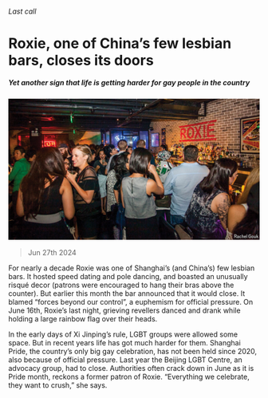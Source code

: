 ###### Last call

# Roxie, one of China’s few lesbian bars, closes its doors 

##### Yet another sign that life is getting harder for gay people in the country 

![image](images/20240629_CNP005.jpg) 

> Jun 27th 2024 

For nearly a decade Roxie was one of Shanghai’s (and China’s) few lesbian bars. It hosted speed dating and pole dancing, and boasted an unusually risqué decor (patrons were encouraged to hang their bras above the counter). But earlier this month the bar announced that it would close. It blamed “forces beyond our control”, a euphemism for official pressure. On June 16th, Roxie’s last night, grieving revellers danced and drank while holding a large rainbow flag over their heads.

In the early days of Xi Jinping’s rule, LGBT groups were allowed some space. But in recent years life has got much harder for them. Shanghai Pride, the country’s only big gay celebration, has not been held since 2020, also because of official pressure. Last year the Beijing LGBT Centre, an advocacy group, had to close. Authorities often crack down in June as it is Pride month, reckons a former patron of Roxie. “Everything we celebrate, they want to crush,” she says.

